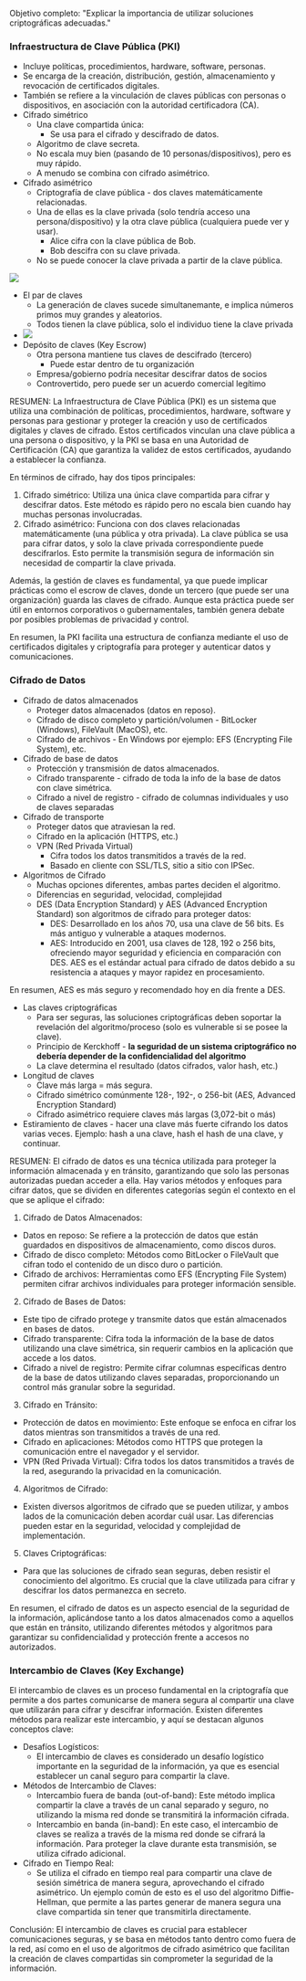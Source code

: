 Objetivo completo: "Explicar la importancia de utilizar soluciones criptográficas adecuadas."

### Infraestructura de Clave Pública (PKI)
- Incluye políticas, procedimientos, hardware, software, personas.
- Se encarga de la creación, distribución, gestión, almacenamiento y revocación de certificados digitales.
- También se refiere a la vinculación de claves públicas con personas o dispositivos, en asociación con la autoridad certificadora (CA).
- Cifrado simétrico
	- Una clave compartida única:
		- Se usa para el cifrado y descifrado de datos.
	- Algoritmo de clave secreta.
	- No escala muy bien (pasando de 10 personas/dispositivos), pero es muy rápido.
	- A menudo se combina con cifrado asimétrico.
- Cifrado asimétrico
	- Criptografía de clave pública - dos claves matemáticamente relacionadas.
	- Una de ellas es la clave privada (solo tendría acceso una persona/dispositivo) y la otra clave pública (cualquiera puede ver y usar).
		- Alice cifra con la clave pública de Bob.
		- Bob descifra con su clave privada.
	- No se puede conocer la clave privada a partir de la clave pública.

<img src=https://i.imgur.com/MnPbaod.jpeg />

- El par de claves
	- La generación de claves sucede simultanemante, e implica números primos muy grandes y aleatorios.
	- Todos tienen la clave pública, solo el individuo tiene la clave privada
- <img src=https://i.imgur.com/Cj3CmLo.jpeg />
- Depósito de claves (Key Escrow)
	- Otra persona mantiene tus claves de descifrado (tercero)
		- Puede estar dentro de tu organización
	- Empresa/gobierno podría necesitar descifrar datos de socios
	- Controvertido, pero puede ser un acuerdo comercial legítimo

RESUMEN: La Infraestructura de Clave Pública (PKI) es un sistema que utiliza una combinación de políticas, procedimientos, hardware, software y personas para gestionar y proteger la creación y uso de certificados digitales y claves de cifrado. Estos certificados vinculan una clave pública a una persona o dispositivo, y la PKI se basa en una Autoridad de Certificación (CA) que garantiza la validez de estos certificados, ayudando a establecer la confianza.

En términos de cifrado, hay dos tipos principales:
1. Cifrado simétrico: Utiliza una única clave compartida para cifrar y descifrar datos. Este método es rápido pero no escala bien cuando hay muchas personas involucradas.
2. Cifrado asimétrico: Funciona con dos claves relacionadas matemáticamente (una pública y otra privada). La clave pública se usa para cifrar datos, y solo la clave privada correspondiente puede descifrarlos. Esto permite la transmisión segura de información sin necesidad de compartir la clave privada.

Además, la gestión de claves es fundamental, ya que puede implicar prácticas como el escrow de claves, donde un tercero (que puede ser una organización) guarda las claves de cifrado. Aunque esta práctica puede ser útil en entornos corporativos o gubernamentales, también genera debate por posibles problemas de privacidad y control.

En resumen, la PKI facilita una estructura de confianza mediante el uso de certificados digitales y criptografía para proteger y autenticar datos y comunicaciones.

### Cifrado de Datos
- Cifrado de datos almacenados
	- Proteger datos almacenados (datos en reposo).
	- Cifrado de disco completo y partición/volumen - BitLocker (Windows), FileVault (MacOS), etc.
	- Cifrado de archivos - En Windows por ejemplo: EFS (Encrypting File System), etc.
- Cifrado de base de datos
	- Protección y transmisión de datos almacenados.
	- Cifrado transparente - cifrado de toda la info de la base de datos con clave simétrica.
	- Cifrado a nivel de registro - cifrado de columnas individuales y uso de claves separadas
- Cifrado de transporte
	- Proteger datos que atraviesan la red.
	- Cifrado en la aplicación (HTTPS, etc.)
	- VPN (Red Privada Virtual)
		- Cifra todos los datos transmitidos a través de la red.
		- Basado en cliente con SSL/TLS, sitio a sitio con IPSec.
- Algoritmos de Cifrado
	- Muchas opciones diferentes, ambas partes deciden el algoritmo.
	- Diferencias en seguridad, velocidad, complejidad
	- DES (Data Encryption Standard) y AES (Advanced Encryption Standard) son algoritmos de cifrado para proteger datos:
		- DES: Desarrollado en los años 70, usa una clave de 56 bits. Es más antiguo y vulnerable a ataques modernos.
		- AES: Introducido en 2001, usa claves de 128, 192 o 256 bits, ofreciendo mayor seguridad y eficiencia en comparación con DES. AES es el estándar actual para cifrado de datos debido a su resistencia a ataques y mayor rapidez en procesamiento.

En resumen, AES es más seguro y recomendado hoy en día frente a DES.
- Las claves criptográficas
	- Para ser seguras, las soluciones criptográficas deben soportar la revelación del algoritmo/proceso (solo es vulnerable si se posee la clave).
	- Principio de Kerckhoff - **la seguridad de un sistema criptográfico no debería depender de la confidencialidad del algoritmo**
	- La clave determina el resultado (datos cifrados, valor hash, etc.)
- Longitud de claves
	- Clave más larga = más segura.
	- Cifrado simétrico comúnmente 128-, 192-, o 256-bit (AES, Advanced Encryption Standard)
	- Cifrado asimétrico requiere claves más largas (3,072-bit o más)
- Estiramiento de claves - hacer una clave más fuerte cifrando los datos varias veces. Ejemplo: hash a una clave, hash el hash de una clave, y continuar.

RESUMEN: El cifrado de datos es una técnica utilizada para proteger la información almacenada y en tránsito, garantizando que solo las personas autorizadas puedan acceder a ella. Hay varios métodos y enfoques para cifrar datos, que se dividen en diferentes categorías según el contexto en el que se aplique el cifrado:

1. Cifrado de Datos Almacenados:
- Datos en reposo: Se refiere a la protección de datos que están guardados en dispositivos de almacenamiento, como discos duros.
- Cifrado de disco completo: Métodos como BitLocker o FileVault que cifran todo el contenido de un disco duro o partición.
- Cifrado de archivos: Herramientas como EFS (Encrypting File System) permiten cifrar archivos individuales para proteger información sensible.

2. Cifrado de Bases de Datos:
-  Este tipo de cifrado protege y transmite datos que están almacenados en bases de datos.
- Cifrado transparente: Cifra toda la información de la base de datos utilizando una clave simétrica, sin requerir cambios en la aplicación que accede a los datos.
- Cifrado a nivel de registro: Permite cifrar columnas específicas dentro de la base de datos utilizando claves separadas, proporcionando un control más granular sobre la seguridad.

3. Cifrado en Tránsito:
- Protección de datos en movimiento: Este enfoque se enfoca en cifrar los datos mientras son transmitidos a través de una red.
- Cifrado en aplicaciones: Métodos como HTTPS que protegen la comunicación entre el navegador y el servidor.
- VPN (Red Privada Virtual): Cifra todos los datos transmitidos a través de la red, asegurando la privacidad en la comunicación.

4. Algoritmos de Cifrado:
- Existen diversos algoritmos de cifrado que se pueden utilizar, y ambos lados de la comunicación deben acordar cuál usar. Las diferencias pueden estar en la seguridad, velocidad y complejidad de implementación.

5. Claves Criptográficas:
- Para que las soluciones de cifrado sean seguras, deben resistir el conocimiento del algoritmo. Es crucial que la clave utilizada para cifrar y descifrar los datos permanezca en secreto.

En resumen, el cifrado de datos es un aspecto esencial de la seguridad de la información, aplicándose tanto a los datos almacenados como a aquellos que están en tránsito, utilizando diferentes métodos y algoritmos para garantizar su confidencialidad y protección frente a accesos no autorizados.

### Intercambio de Claves (Key Exchange)
El intercambio de claves es un proceso fundamental en la criptografía que permite a dos partes comunicarse de manera segura al compartir una clave que utilizarán para cifrar y descifrar información. Existen diferentes métodos para realizar este intercambio, y aquí se destacan algunos conceptos clave:
- Desafíos Logísticos:
	- El intercambio de claves es considerado un desafío logístico importante en la seguridad de la información, ya que es esencial establecer un canal seguro para compartir la clave.
- Métodos de Intercambio de Claves:
	- Intercambio fuera de banda (out-of-band): Este método implica compartir la clave a través de un canal separado y seguro, no utilizando la misma red donde se transmitirá la información cifrada.
	- Intercambio en banda (in-band): En este caso, el intercambio de claves se realiza a través de la misma red donde se cifrará la información. Para proteger la clave durante esta transmisión, se utiliza cifrado adicional.
- Cifrado en Tiempo Real:
	- Se utiliza el cifrado en tiempo real para compartir una clave de sesión simétrica de manera segura, aprovechando el cifrado asimétrico. Un ejemplo común de esto es el uso del algoritmo Diffie-Hellman, que permite a las partes generar de manera segura una clave compartida sin tener que transmitirla directamente.

Conclusión:
El intercambio de claves es crucial para establecer comunicaciones seguras, y se basa en métodos tanto dentro como fuera de la red, así como en el uso de algoritmos de cifrado asimétrico que facilitan la creación de claves compartidas sin comprometer la seguridad de la información.
